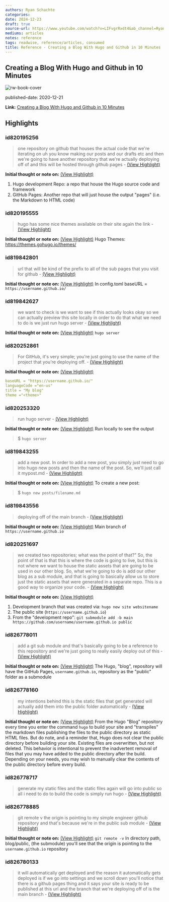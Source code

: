 ```yaml
---
authors: Ryan Schachte
categories:
date: 2024-12-23
draft: true
source-url: https://www.youtube.com/watch?v=LIFvgrRxdt4&ab_channel=RyanSchachte
mediums: articles
notes: reference
tags: readwise, reference/articles, consumed
title: Reference - Creating a Blog With Hugo and Github in 10 Minutes
---
```

## Creating a Blog With Hugo and Github in 10 Minutes

![rw-book-cover](https://i.ytimg.com/vi/LIFvgrRxdt4/hqdefault.jpg?sqp=-oaymwEjCNACELwBSFryq4qpAxUIARUAAAAAGAElAADIQj0AgKJDeAE=&rs=AOn4CLCNsEIVvwTC-frCL-9kz5iuBaTA4g)

published-date: 2020-12-21

**Link:** [Creating a Blog With Hugo and Github in 10 Minutes](https://www.youtube.com/watch?v=LIFvgrRxdt4&ab_channel=RyanSchachte)

## Highlights
### id820195256

> one repository on github that houses the actual code that we're iterating on uh you know making our posts and our drafts etc and then we're going to have another repository that we're actually deploying off of and this will be hosted through github pages
> \- [(View Highlight)](https://read.readwise.io/read/01je7pdmmgwdrjkpjdys31m1ej)

**Initial thought or note on:** [(View Highlight)](https://read.readwise.io/read/01je7pdmmgwdrjkpjdys31m1ej)
1. Hugo development Repo: a repo that house the Hugo source code and framework
2. GitHub Pages: Another repo that will just house the output "pages" (i.e. the Markdown to HTML code)

### id820195555

> hugo has some nice themes available on their site again the link
> \- [(View Highlight)](https://read.readwise.io/read/01je7pkzsqq51mj6wj5drkmzj5)

**Initial thought or note on:** [(View Highlight)](https://read.readwise.io/read/01je7pkzsqq51mj6wj5drkmzj5)
Hugo Themes: <https://themes.gohugo.io/themes/>

### id819842801

> url that will be kind of the prefix to all of the sub pages that you visit for github
> \- [(View Highlight)](https://read.readwise.io/read/01je4pz9jxdtjh8zy2w8tx3g0s)

**Initial thought or note on:** [(View Highlight)](https://read.readwise.io/read/01je4pz9jxdtjh8zy2w8tx3g0s)
In config.toml baseURL = `https://username.github.io/`

### id819842627

> we want to check is we want to see if this actually looks okay so we can actually preview this site locally in order to do that what we need to do is we just run hugo server
> \- [(View Highlight)](https://read.readwise.io/read/01je4pwfyy8n30b0j9zdrcwvmn)

**Initial thought or note on:** [(View Highlight)](https://read.readwise.io/read/01je4pwfyy8n30b0j9zdrcwvmn)
`hugo server`

### id820252861

> For GitHub, it's very simple; you're just going to use the name of the project that you're deploying off.
> \- [(View Highlight)](https://read.readwise.io/read/01je7y5mrsd31wfchzhhfhxf78)

**Initial thought or note on:** [(View Highlight)](https://read.readwise.io/read/01je7y5mrsd31wfchzhhfhxf78)
```yml
baseURL = "https://username.github.io/"
languageCode ="en-us"
title = "My blog"
theme ="<theme>"
```

### id820253320

> run hugo server
> \- [(View Highlight)](https://read.readwise.io/read/01je7ya7gx5766a8gem50nm1e2)

**Initial thought or note on:** [(View Highlight)](https://read.readwise.io/read/01je7ya7gx5766a8gem50nm1e2)
Run locally to see the output
> $ `hugo server`

### id819843255

> add a new post. In order to add a new post, you simply just need to go into hugo new posts and then the name of the post. So, we'll just call it mypost.md
> \- [(View Highlight)](https://read.readwise.io/read/01je4q3pzchk43krha06qvkay6)

**Initial thought or note on:** [(View Highlight)](https://read.readwise.io/read/01je4q3pzchk43krha06qvkay6)
To create a new post:
> $ `hugo new posts/filename.md`

### id819843556

> deploying off of the main branch
> \- [(View Highlight)](https://read.readwise.io/read/01je4qabhzvaj75v77y7k0dh09)

**Initial thought or note on:** [(View Highlight)](https://read.readwise.io/read/01je4qabhzvaj75v77y7k0dh09)
Main branch of `https://username.github.io`

### id820251697

> we created two repositories; what was the point of that?" So, the point of that is that this is where the code is going to live, but this is not where we want to house the static assets that are going to be used in our other blog. So, what we're going to do is add our other blog as a sub module, and that is going to basically allow us to store just the static assets that were generated in a separate repo. This is a good way to organize your code.
> \- [(View Highlight)](https://read.readwise.io/read/01je7xrecfbb7yf6r6znk8574f)

**Initial thought or note on:** [(View Highlight)](https://read.readwise.io/read/01je7xrecfbb7yf6r6znk8574f)
1. Development branch that was created via: `hugo new site websitename`
2. The public site (`https://username.github.io`)
3. From the "development repo": `git submodule add -b main https://github.com/username/username.github.io public`

### id826778011

> add a git sub module and that's basically going to be a reference to this repository and we're just going to really easily deploy out of this
> \- [(View Highlight)](https://read.readwise.io/read/01jfhmc4sccks6kpga24f0f6he)

**Initial thought or note on:** [(View Highlight)](https://read.readwise.io/read/01jfhmc4sccks6kpga24f0f6he)
The Hugo, "blog", repository will have the GitHub Pages, `username.github.io`, repository as the "public" folder as a submodule

### id826778160

> my intentions behind this is the static files that get generated will actually add them into the public folder automatically
> \- [(View Highlight)](https://read.readwise.io/read/01jfhmh0xtr6v1h59fy7d7xzqw)

**Initial thought or note on:** [(View Highlight)](https://read.readwise.io/read/01jfhmh0xtr6v1h59fy7d7xzqw)
From the Hugo "Blog" repository every time you enter the command `hugo` to build your site and "transpiles" the markdown files publishing the files to the public directory as static HTML files.
But do note, and a reminder that, Hugo does not clear the public directory before building your site. Existing files are overwritten, but not deleted. This behavior is intentional to prevent the inadvertent removal of files that you may have added to the public directory after the build.
Depending on your needs, you may wish to manually clear the contents of the public directory before every build.

### id826778717

> generate my static files and the static files again will go into public so all i need to do to build the code is simply run hugo
> \- [(View Highlight)](https://read.readwise.io/read/01jfhmtmc6jnss1nr2x5hq25ve)

### id826778885

> git remote v the origin is pointing to my simple engineer github repository and that's because we're in the public sub
>   module
> \- [(View Highlight)](https://read.readwise.io/read/01jfhmxef83nngf3tjnefnxr0a)

**Initial thought or note on:** [(View Highlight)](https://read.readwise.io/read/01jfhmxef83nngf3tjnefnxr0a)
`git remote -v`
In directory path, blog/public, (the submodule) you'll see that the origin is pointing to the `username.github.io` repository

### id826780133

> it will automatically get deployed and the reason it automatically gets deployed is if we go into settings
>   and we scroll down you'll notice that there is a github pages thing and it says your site is ready to be published at this url and the branch that we're deploying off of is the main branch
> \- [(View Highlight)](https://read.readwise.io/read/01jfhn603hbvngtmadtssawffr)



